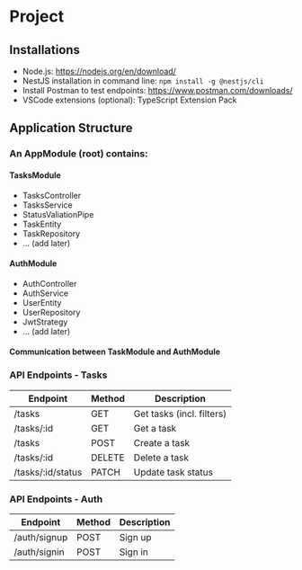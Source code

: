 # Project
## Installations
- Node.js: https://nodejs.org/en/download/
- NestJS installation in command line: `npm install -g @nestjs/cli`
- Install Postman to test endpoints: https://www.postman.com/downloads/
- VSCode extensions (optional): TypeScript Extension Pack
## Application Structure
### An AppModule (root) contains:
#### TasksModule
- TasksController
- TasksService
- StatusValiationPipe
- TaskEntity
- TaskRepository
- ... (add later)

#### AuthModule
- AuthController
- AuthService
- UserEntity
- UserRepository
- JwtStrategy
- ... (add later)

#### Communication between TaskModule and AuthModule

### API Endpoints - Tasks
|    Endpoint    | Method | Description |
| ---------- | ------------- | --------- |
| /tasks  | GET | Get tasks (incl. filters) |
| /tasks/:id  | GET | Get a task |
| /tasks  | POST | Create a task |
| /tasks/:id  | DELETE | Delete a task |
| /tasks/:id/status  | PATCH | Update task status |

### API Endpoints - Auth
|    Endpoint    | Method | Description |
| ---------- | ------------- | --------- |
| /auth/signup  | POST | Sign up |
| /auth/signin  | POST | Sign in |